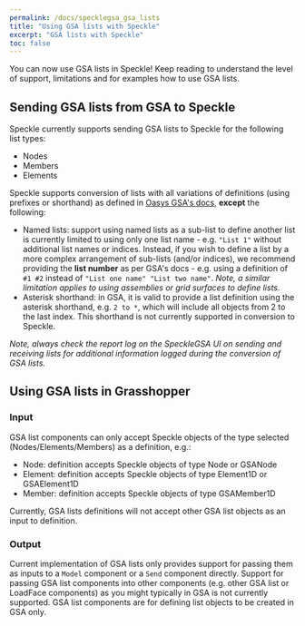 ```yaml
---
permalink: /docs/specklegsa_gsa_lists
title: "Using GSA lists with Speckle"
excerpt: "GSA lists with Speckle"
toc: false
---
```

You can now use GSA lists in Speckle! Keep reading to understand the level of support, limitations and for examples how to use GSA lists.

## Sending GSA lists from GSA to Speckle

Speckle currently supports sending GSA lists to Speckle for the following list types:
- Nodes
- Members
- Elements

Speckle supports conversion of lists with all variations of definitions (using prefixes or shorthand) as defined in [Oasys GSA's docs](https://docs.oasys-software.com/structural/gsa/references/listsandembeddedlists.html#list-definition), **except** the following:
- Named lists: support using named lists as a sub-list to define another list is currently limited to using only one list name - e.g. `"List 1"` without additional list names or indices. Instead, if you wish to define a list by a more complex arrangement of sub-lists (and/or indices), we recommend providing the **list number** as per GSA's docs - e.g. using a definition of `#1 #2` instead of `"List one name" "List two name"`. *Note, a similar limitation applies to using assemblies or grid surfaces to define lists.*
- Asterisk shorthand: in GSA, it is valid to provide a list definition using the asterisk shorthand, e.g. `2 to *`, which will include all objects from 2 to the last index. This shorthand is not currently supported in conversion to Speckle.

*Note, always check the report log on the SpeckleGSA UI on sending and receiving lists for additional information logged during the conversion of GSA lists.*

## Using GSA lists in Grasshopper
### Input
GSA list components can only accept Speckle objects of the type selected (Nodes/Elements/Members) as a definition, e.g.:
- Node: definition accepts Speckle objects of type Node or GSANode
- Element: definition accepts Speckle objects of type Element1D or GSAElement1D
- Member: definition accepts Speckle objects of type GSAMember1D

Currently, GSA lists definitions will not accept other GSA list objects as an input to definition.

### Output
Current implementation of GSA lists only provides support for passing them as inputs to a `Model` component or a `Send` component directly. Support for passing GSA list components into other components (e.g. other GSA list or LoadFace components) as you might typically in GSA is not currently supported. GSA list components are for defining list objects to be created in GSA only.